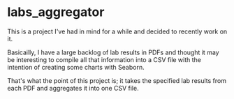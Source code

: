 # labs_aggregator
This is a project I've had in mind for a while and decided to recently work on it.

Basicailly, I have a large backlog of lab results in PDFs and thought it may be interesting to compile all that information into a CSV file with the intention of creating some charts with Seaborn.

That's what the point of this project is; it takes the specified lab results from each PDF and aggregates it into one CSV file.